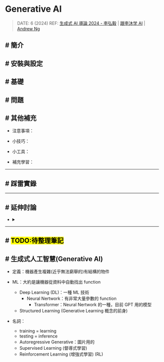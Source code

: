 ##### <!-- 收起 -->

<!----------- ref start ----------->

[生成式 AI 導論 2024 - 李弘毅]: https://youtu.be/AVIKFXLCPY8?list=PLJV_el3uVTsPz6CTopeRp2L2t4aL_KgiI
[跟李沐学 AI]: https://youtube.com/playlist?list=PLBGvQkBc2Hq_xInrqZ5Vang22P0ceqpNY&si=5hiNICohhwb40Ii_
[Andrew Ng]: https://www.andrewng.org/courses/

<!------------ ref end ------------>

# Generative AI

> DATE: 6 (2024)
> REF: [生成式 AI 導論 2024 - 李弘毅] | [跟李沐学 AI] | [Andrew Ng]

## # 簡介

## # 安裝與設定

## # 基礎

## # 問題

## # 其他補充

- 注意事項：

- 小技巧：

- 小工具：

- 補充學習：

---

## # 踩雷實錄

---

## # 延伸討論

- <details close>
  <summary></summary>

  </details>

---

## # <mark>TODO:待整理筆記</mark>

## # 生成式人工智慧(Generative AI)

- 定義：機器產生複雜(近乎無法窮舉的)有結構的物件

- ML：大約是讓機器從資料中自動找出 function

  - Deep Learning (DL)：一種 ML 技術
    - Neural Nertwork：有非常大量參數的 function
      - Transformer：Neural Nertwork 的一種，目前 GPT 用的模型
  - Structured Learning (Generative Learning 概念的前身)

- 名詞：
  - training = learning
  - testing = inference
  - Autoregressive Generative：圖片用的
  - Supervised Learning (督導式學習)
  - Reinforcement Learning (增強式學習) (RL)
